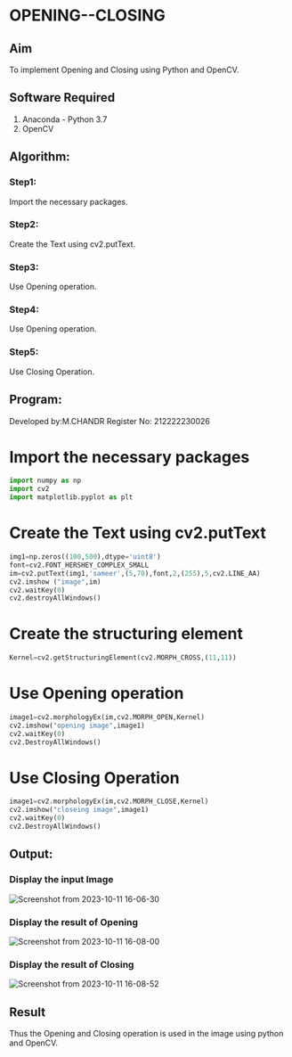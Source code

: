 # OPENING--CLOSING
## Aim
To implement Opening and Closing using Python and OpenCV.

## Software Required
1. Anaconda - Python 3.7
2. OpenCV
## Algorithm:
### Step1:
Import the necessary packages.
### Step2:
Create the Text using cv2.putText.
### Step3:
Use Opening operation.
### Step4:
Use Opening operation.
### Step5:
Use Closing Operation.
## Program:

Developed by:M.CHANDR
Register No: 212222230026

# Import the necessary packages
```python
import numpy as np
import cv2
import matplotlib.pyplot as plt
```
# Create the Text using cv2.putText
```python
img1=np.zeros((100,500),dtype='uint8')
font=cv2.FONT_HERSHEY_COMPLEX_SMALL
im=cv2.putText(img1,'sameer',(5,70),font,2,(255),5,cv2.LINE_AA)
cv2.imshow ("image",im)
cv2.waitKey(0)
cv2.destroyAllWindows()
```
# Create the structuring element
```python
Kernel=cv2.getStructuringElement(cv2.MORPH_CROSS,(11,11))
```
# Use Opening operation
```python
image1=cv2.morphologyEx(im,cv2.MORPH_OPEN,Kernel)
cv2.imshow("opening image",image1)
cv2.waitKey(0)
cv2.DestroyAllWindows()
```
# Use Closing Operation
```python
image1=cv2.morphologyEx(im,cv2.MORPH_CLOSE,Kernel)
cv2.imshow("closeing image",image1)
cv2.waitKey(0)
cv2.DestroyAllWindows()
```
## Output:

### Display the input Image
![Screenshot from 2023-10-11 16-06-30](https://github.com/chandrumathiyazhagan/OPENING--CLOSING/assets/119393023/df7aa885-7e79-4629-a04a-255a0952e1c8)

### Display the result of Opening
![Screenshot from 2023-10-11 16-08-00](https://github.com/chandrumathiyazhagan/OPENING--CLOSING/assets/119393023/36bfba35-bca8-4913-a228-492c9ae4c939)
### Display the result of Closing
![Screenshot from 2023-10-11 16-08-52](https://github.com/chandrumathiyazhagan/OPENING--CLOSING/assets/119393023/9de2ed45-9841-434e-b686-605e186ac7d7)

## Result
Thus the Opening and Closing operation is used in the image using python and OpenCV.
